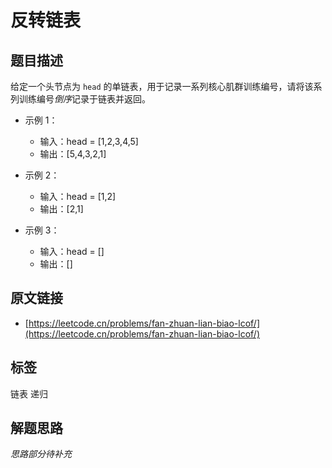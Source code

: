 # 反转链表

## 题目描述

给定一个头节点为 `head` 的单链表，用于记录一系列核心肌群训练编号，请将该系列训练编号*倒序*记录于链表并返回。

- 示例 1：
    - 输入：head = [1,2,3,4,5]
    - 输出：[5,4,3,2,1]

- 示例 2：
    - 输入：head = [1,2]
    - 输出：[2,1]

- 示例 3：
    - 输入：head = []
    - 输出：[]

## 原文链接

* [https://leetcode.cn/problems/fan-zhuan-lian-biao-lcof/](https://leetcode.cn/problems/fan-zhuan-lian-biao-lcof/)

## 标签

链表 递归

## 解题思路

*思路部分待补充*
